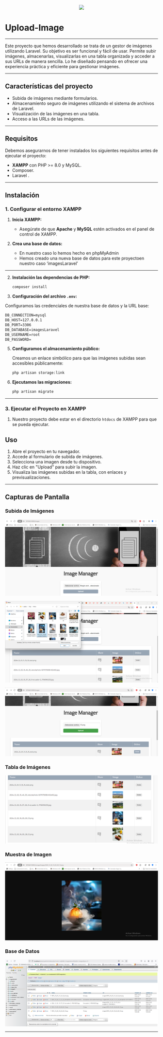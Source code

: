 <p align="center"><a href="https://laravel.com" target="_blank"><img src="https://raw.githubusercontent.com/laravel/art/master/logo-lockup/5%20SVG/2%20CMYK/1%20Full%20Color/laravel-logolockup-cmyk-red.svg" width="400"></a></p>

# Upload-Image



---
Este proyecto que hemos desarrollado se trata de un gestor de imágenes utilizando Laravel. Su objetivo es ser funcional y fácil de usar. Permite subir imágenes, almacenarlas, visualizarlas en una tabla organizada y acceder a sus URLs de manera sencilla.
Lo he diseñado pensando en ofrecer una experiencia práctica y eficiente para gestionar imágenes.

---

## **Características del proyecto**

- Subida de imágenes mediante formularios.
- Almacenamiento seguro de imágenes utilizando el sistema de archivos de Laravel.
- Visualización de las imágenes en una tabla.
- Acceso a las URLs de las imágenes.
---

## **Requisitos**

Debemos asegurarnos  de tener instalados los siguientes requisitos antes de ejecutar el proyecto:

- **XAMPP** con PHP >= 8.0 y MySQL.
- Composer.
- Laravel .

---

## **Instalación**

### **1. Configurar el entorno XAMPP**

1. **Inicia XAMPP:**
   - Asegúrate de que **Apache** y **MySQL** estén activados en el panel de control de XAMPP.

2. **Crea una base de datos:**
   - En nuestro caso lo hemos hecho en phpMyAdmin
   - Hemos creado una nueva base de datos para este proyectoen nuestro caso ‘imagesLaravel’

---

2. **Instalación las dependencias de PHP:**

   ```bash
   composer install
   ```

3. **Configuración  del archivo `.env`:**

  Configuramos las credenciales de nuestra base de datos y la URL base:

   ```plaintext
   DB_CONNECTION=mysql
   DB_HOST=127.0.0.1
   DB_PORT=3306
   DB_DATABASE=imagesLaravel
   DB_USERNAME=root
   DB_PASSWORD=     
   ```

5. **Configuramos el almacenamiento público:**

   Creamos un enlace simbólico para que las imágenes subidas sean accesibles públicamente:

   ```bash
   php artisan storage:link
   ```

6. **Ejecutamos las migraciones:**

   ```bash
   php artisan migrate
   ```

---

### **3. Ejecutar el Proyecto en XAMPP**

1. Nuestro proyecto debe estar en el directorio `htdocs` de XAMPP para que se pueda ejecutar.

## **Uso**

1. Abre el proyecto en tu navegador.
2. Accede al formulario de subida de imágenes.
3. Selecciona una imagen desde tu dispositivo.
4. Haz clic en "Upload" para subir la imagen.
5. Visualiza las imágenes subidas en la tabla, con enlaces y previsualizaciones.

---
## **Capturas de Pantalla**

### Subida de Imágenes
![Formulario de subida de imágenes](Capturas/1.png)

![Formulario de subida de imágenes](Capturas/2.png)

![Formulario de subida de imágenes](Capturas/3.png)

### Tabla de Imágenes

![Formulario de subida de imágenes](Capturas/4.png)

### Muestra de Imagen
![Muestra de imagen](Capturas/5.png)

### Base de Datos

![Base de Datos](Capturas/6.png)

---
